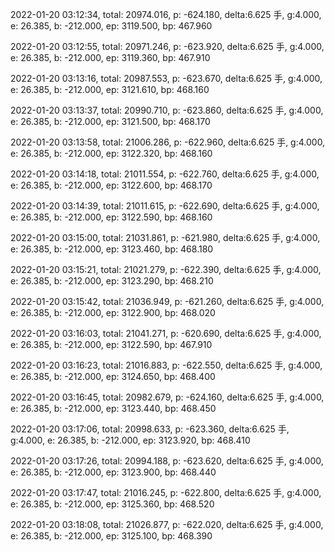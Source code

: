 2022-01-20 03:12:34, total: 20974.016, p: -624.180, delta:6.625 手, g:4.000, e: 26.385, b: -212.000, ep: 3119.500, bp: 467.960

2022-01-20 03:12:55, total: 20971.246, p: -623.920, delta:6.625 手, g:4.000, e: 26.385, b: -212.000, ep: 3119.360, bp: 467.910

2022-01-20 03:13:16, total: 20987.553, p: -623.670, delta:6.625 手, g:4.000, e: 26.385, b: -212.000, ep: 3121.610, bp: 468.160

2022-01-20 03:13:37, total: 20990.710, p: -623.860, delta:6.625 手, g:4.000, e: 26.385, b: -212.000, ep: 3121.500, bp: 468.170

2022-01-20 03:13:58, total: 21006.286, p: -622.960, delta:6.625 手, g:4.000, e: 26.385, b: -212.000, ep: 3122.320, bp: 468.160

2022-01-20 03:14:18, total: 21011.554, p: -622.760, delta:6.625 手, g:4.000, e: 26.385, b: -212.000, ep: 3122.600, bp: 468.170

2022-01-20 03:14:39, total: 21011.615, p: -622.690, delta:6.625 手, g:4.000, e: 26.385, b: -212.000, ep: 3122.590, bp: 468.160

2022-01-20 03:15:00, total: 21031.861, p: -621.980, delta:6.625 手, g:4.000, e: 26.385, b: -212.000, ep: 3123.460, bp: 468.180

2022-01-20 03:15:21, total: 21021.279, p: -622.390, delta:6.625 手, g:4.000, e: 26.385, b: -212.000, ep: 3123.290, bp: 468.210

2022-01-20 03:15:42, total: 21036.949, p: -621.260, delta:6.625 手, g:4.000, e: 26.385, b: -212.000, ep: 3122.900, bp: 468.020

2022-01-20 03:16:03, total: 21041.271, p: -620.690, delta:6.625 手, g:4.000, e: 26.385, b: -212.000, ep: 3122.590, bp: 467.910

2022-01-20 03:16:23, total: 21016.883, p: -622.550, delta:6.625 手, g:4.000, e: 26.385, b: -212.000, ep: 3124.650, bp: 468.400

2022-01-20 03:16:45, total: 20982.679, p: -624.160, delta:6.625 手, g:4.000, e: 26.385, b: -212.000, ep: 3123.440, bp: 468.450

2022-01-20 03:17:06, total: 20998.633, p: -623.360, delta:6.625 手, g:4.000, e: 26.385, b: -212.000, ep: 3123.920, bp: 468.410

2022-01-20 03:17:26, total: 20994.188, p: -623.620, delta:6.625 手, g:4.000, e: 26.385, b: -212.000, ep: 3123.900, bp: 468.440

2022-01-20 03:17:47, total: 21016.245, p: -622.800, delta:6.625 手, g:4.000, e: 26.385, b: -212.000, ep: 3125.360, bp: 468.520

2022-01-20 03:18:08, total: 21026.877, p: -622.020, delta:6.625 手, g:4.000, e: 26.385, b: -212.000, ep: 3125.100, bp: 468.390